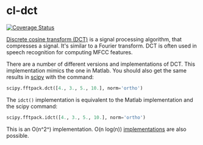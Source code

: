 cl-dct
======


[![Coverage Status](https://coveralls.io/repos/github/belambert/cl-dct/badge.svg?branch=master)](https://coveralls.io/github/belambert/cl-dct?branch=master)

[Discrete cosine transform (DCT)](https://en.wikipedia.org/wiki/Discrete_cosine_transform) 
is a signal processing algorithm, that compresses a signal.  It's
similar to a Fourier transform. DCT is often used in speech recognition for
computing MFCC features.

There are a number of different versions and implementations of
DCT. This implementation mimics the one in Matlab. You should also get
the same results in [scipy](https://www.scipy.org/) with the command:

```python
scipy.fftpack.dct([4., 3., 5., 10.], norm='ortho')
```

The `idct()` implementation is equivalent to the Matlab implementation
and the scipy command:

```python
scipy.fftpack.idct([4., 3., 5., 10.], norm='ortho')
```

This is an O(n^2^) implementation. O(n log(n))
[implementations](https://www.nayuki.io/page/fast-discrete-cosine-transform-algorithms)
are also possible.
